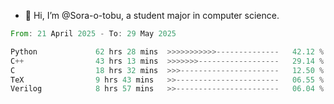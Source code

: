 - 👋 Hi, I’m @Sora-o-tobu, a student major in computer science.

<!--START_SECTION:waka-->

```rust
From: 21 April 2025 - To: 29 May 2025

Python             62 hrs 28 mins  >>>>>>>>>>>--------------   42.12 %
C++                43 hrs 13 mins  >>>>>>>------------------   29.14 %
C                  18 hrs 32 mins  >>>----------------------   12.50 %
TeX                9 hrs 43 mins   >>-----------------------   06.55 %
Verilog            8 hrs 57 mins   >>-----------------------   06.04 %
```

<!--END_SECTION:waka-->

<!---
<img align='center' src='https://raw.githubusercontent.com/Sora-o-tobu/Sora-o-tobu/main/OneLastSora.png' width='410px'>
--->
<!---
Sora-o-tobu/Sora-o-tobu is a ✨ special ✨ repository because its `README.md` (this file) appears on your GitHub profile.
You can click the Preview link to take a look at your changes.
--->
